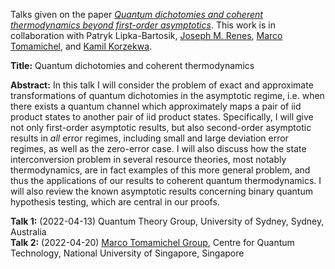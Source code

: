 Talks given on the paper [*Quantum dichotomies and coherent thermodynamics beyond first-order asymptotics*](https://arxiv.org/abs/2303.05524). This work is in collaboration with Patryk Lipka-Bartosik, [Joseph M. Renes](https://people.phys.ethz.ch/~renes/), [Marco Tomamichel](https://marcotom.info/), and [Kamil Korzekwa](http://kamilkorzekwa.com/).

**Title:** Quantum dichotomies and coherent thermodynamics

**Abstract:** In this talk I will consider the problem of exact and approximate transformations of quantum dichotomies in the asymptotic regime, i.e. when there exists a quantum channel which approximately maps a pair of iid product states to another pair of iid product states. Specifically, I will give not only first-order asymptotic results, but also second-order asymptotic results in *all* error regimes, including small and large deviation error regimes, as well as the zero-error case. I will also discuss how the state interconversion problem in several resource theories, most notably thermodynamics, are in fact examples of this more general problem, and thus the applications of our results to coherent quantum thermodynamics. I will also review the known asymptotic results concerning binary quantum hypothesis testing, which are central in our proofs.

**Talk 1:** (2022-04-13) Quantum Theory Group, University of Sydney, Sydney, Australia <br>
**Talk 2:** (2022-04-20) [Marco Tomamichel Group](https://marcotom.info/), Centre for Quantum Technology, National University of Singapore, Singapore
